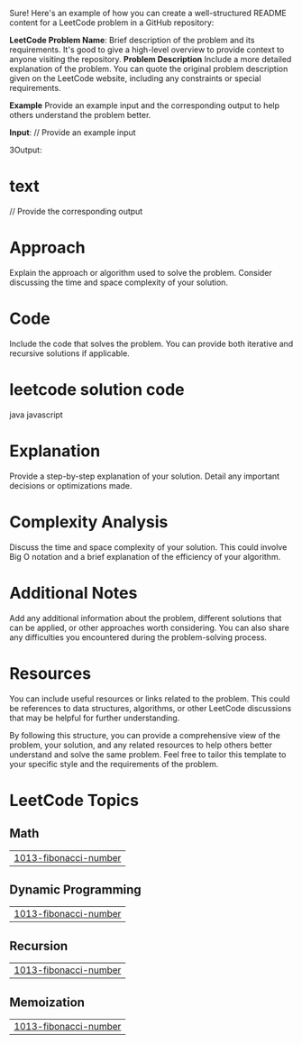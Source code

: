 Sure! Here's an example of how you can create a well-structured README content for a LeetCode problem in a GitHub repository:

**LeetCode Problem Name**:
Brief description of the problem and its requirements. It's good to give a high-level overview to provide context to anyone visiting the repository.
**Problem Description**
Include a more detailed explanation of the problem. You can quote the original problem description given on the LeetCode website, including any constraints or special requirements.

**Example**
Provide an example input and the corresponding output to help others understand the problem better.

**Input**:
// Provide an example input

3Output:

# text

// Provide the corresponding output
# Approach
Explain the approach or algorithm used to solve the problem. Consider discussing the time and space complexity of your solution.

# Code
Include the code that solves the problem. You can provide both iterative and recursive solutions if applicable.



# leetcode solution code
java
javascript


# Explanation
Provide a step-by-step explanation of your solution. Detail any important decisions or optimizations made.

# Complexity Analysis
Discuss the time and space complexity of your solution. This could involve Big O notation and a brief explanation of the efficiency of your algorithm.

# Additional Notes
Add any additional information about the problem, different solutions that can be applied, or other approaches worth considering. You can also share any difficulties you encountered during the problem-solving process.

# Resources
You can include useful resources or links related to the problem. This could be references to data structures, algorithms, or other LeetCode discussions that may be helpful for further understanding.

By following this structure, you can provide a comprehensive view of the problem, your solution, and any related resources to help others better understand and solve the same problem. Feel free to tailor this template to your specific style and the requirements of the problem.

<!---LeetCode Topics Start-->
# LeetCode Topics
## Math
|  |
| ------- |
| [1013-fibonacci-number](https://github.com/manjaycoder/leetcode-solution/tree/master/1013-fibonacci-number) |
## Dynamic Programming
|  |
| ------- |
| [1013-fibonacci-number](https://github.com/manjaycoder/leetcode-solution/tree/master/1013-fibonacci-number) |
## Recursion
|  |
| ------- |
| [1013-fibonacci-number](https://github.com/manjaycoder/leetcode-solution/tree/master/1013-fibonacci-number) |
## Memoization
|  |
| ------- |
| [1013-fibonacci-number](https://github.com/manjaycoder/leetcode-solution/tree/master/1013-fibonacci-number) |
<!---LeetCode Topics End-->
